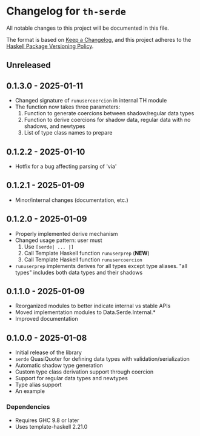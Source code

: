 # Changelog for `th-serde`

All notable changes to this project will be documented in this file.

The format is based on [Keep a Changelog](https://keepachangelog.com/en/1.0.0/),
and this project adheres to the
[Haskell Package Versioning Policy](https://pvp.haskell.org/).

## Unreleased

## 0.1.3.0 - 2025-01-11

- Changed signature of `runusercoercion` in internal TH module
- The function now takes three parameters:
  1. Function to generate coercions between shadow/regular data types
  2. Function to derive coercions for shadow data, regular data with no shadows, and newtypes
  3. List of type class names to prepare

## 0.1.2.2 - 2025-01-10

- Hotfix for a bug affecting parsing of 'via'

## 0.1.2.1 - 2025-01-09

- Minor/internal changes (documentation, etc.)

## 0.1.2.0 - 2025-01-09

- Properly implemented derive mechanism
- Changed usage pattern: user must
  1. Use `[serde| ... |]`
  2. Call Template Haskell function `runuserprep` (__NEW__)
  3. Call Template Haskell function `runusercoercion`
- `runuserprep` implements derives for all types except type aliases.
  "all types" includes both data types and their shadows

## 0.1.1.0 - 2025-01-09

- Reorganized modules to better indicate internal vs stable APIs
- Moved implementation modules to Data.Serde.Internal.\*
- Improved documentation

## 0.1.0.0 - 2025-01-08

- Initial release of the library
- `serde` QuasiQuoter for defining data types with validation/serialization
- Automatic shadow type generation
- Custom type class derivation support through coercion
- Support for regular data types and newtypes
- Type alias support
- An example

### Dependencies
- Requires GHC 9.8 or later
- Uses template-haskell 2.21.0
